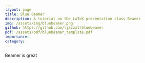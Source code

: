 ```yaml
---
layout: page
title: Blue Beamer
description: A tutorial on the LaTeX presentation class Beamer
img: /assets/img/bluebeamer.png
github: https://github.com/ljazzal/bluebeamer
pdf: /assets/pdf/bluebeamer_template.pdf
importance:
category:
---
```

Beamer is great